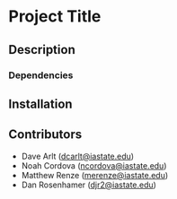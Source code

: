 # Project Title


## Description



### Dependencies
 


## Installation  


## Contributors 
* Dave Arlt (dcarlt@iastate.edu)
* Noah Cordova (ncordova@iastate.edu)
* Matthew Renze (merenze@iastate.edu)
* Dan Rosenhamer (djr2@iastate.edu)

